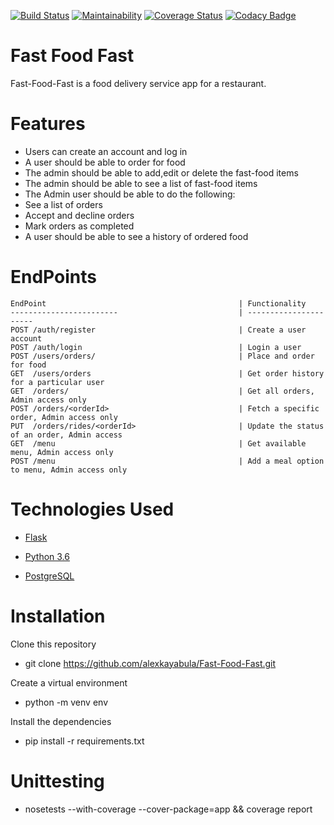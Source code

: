 [![Build Status](https://travis-ci.org/alexkayabula/Fast-Food-Fast.svg?branch=develop-API)](https://travis-ci.org/alexkayabula/Fast-Food-Fast)
[![Maintainability](https://api.codeclimate.com/v1/badges/3c3c2c844f0852897484/maintainability)](https://codeclimate.com/github/alexkayabula/Fast-Food-Fast/maintainability)
[![Coverage Status](https://coveralls.io/repos/github/alexkayabula/Fast-Food-Fast/badge.svg)](https://coveralls.io/github/alexkayabula/Fast-Food-Fast)
[![Codacy Badge](https://api.codacy.com/project/badge/Grade/dd3c7a4fb0b64824844de46420548c6a)](https://www.codacy.com/app/alexkayabula/Fast-Food-Fast?utm_source=github.com&amp;utm_medium=referral&amp;utm_content=alexkayabula/Fast-Food-Fast&amp;utm_campaign=Badge_Grade)

# Fast Food Fast
Fast-Food-Fast is a food delivery service app for a restaurant.

# Features 

- Users can create an account and log in
- A user should be able to order for food
- The admin should be able to add,edit or delete the fast-food items
- The admin should be able to see a list of fast-food items
- The Admin user should be able to do the following:
- See a list of orders
- Accept and decline orders
- Mark orders as completed
- A user should be able to see a history of ordered food

# EndPoints
    
    EndPoint                                           | Functionality
    ------------------------                           | ----------------------
    POST /auth/register                                | Create a user account
    POST /auth/login                                   | Login a user
    POST /users/orders/                                | Place and order for food
    GET  /users/orders                                 | Get order history for a particular user
    GET  /orders/                                      | Get all orders, Admin access only
    POST /orders/<orderId>                             | Fetch a specific order, Admin access only
    PUT  /orders/rides/<orderId>                       | Update the status of an order, Admin access
    GET  /menu                                         | Get available menu, Admin access only
    POST /menu                                         | Add a meal option to menu, Admin access only

# Technologies Used 

* [Flask](http://flask.pocoo.org/)

* [Python 3.6](https://docs.python.org/3/)

* [PostgreSQL](https://www.postgresql.org/)


# Installation

Clone this repository
- git clone https://github.com/alexkayabula/Fast-Food-Fast.git

Create a virtual environment
- python -m venv env

Install the dependencies
 - pip install -r requirements.txt

# Unittesting
- nosetests --with-coverage --cover-package=app && coverage report